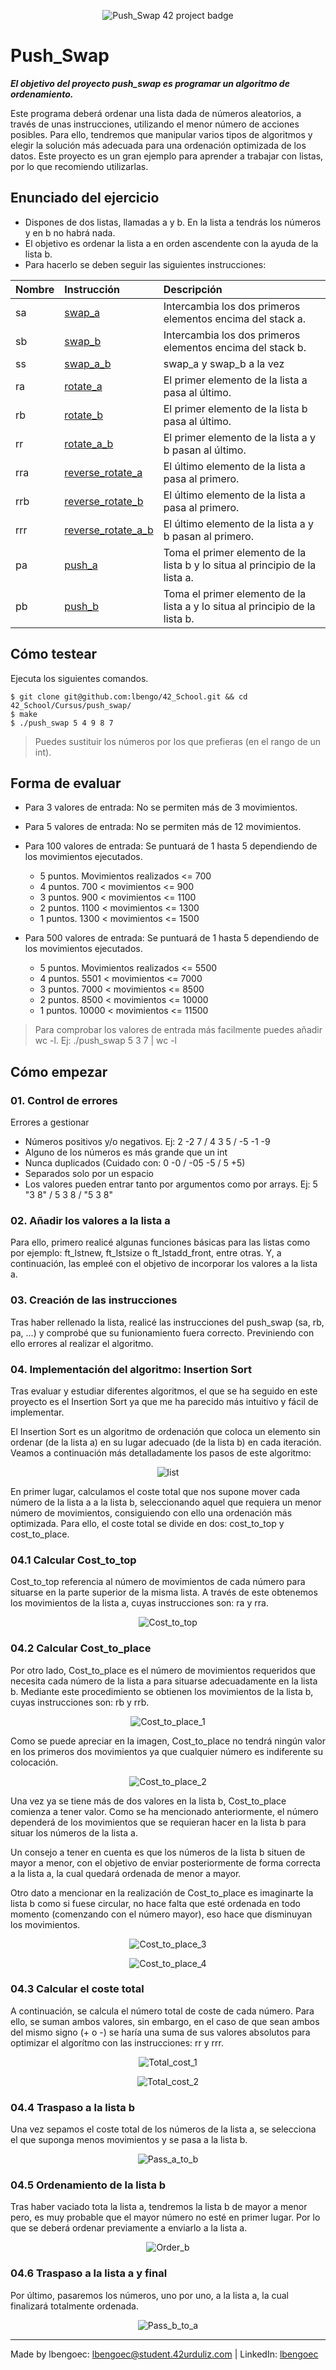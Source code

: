 <p align="center">
  <img src="../../42_badges/push_swape.png" alt="Push_Swap 42 project badge"/>
</p>

# Push_Swap

***El objetivo del proyecto push_swap es programar un algoritmo de ordenamiento.***

Este programa deberá ordenar una lista dada de números aleatorios, a través de unas instrucciones, utilizando el menor número de acciones posibles. Para ello, tendremos que manipular varios tipos de algoritmos y elegir la solución más adecuada para una ordenación optimizada de los datos. Este proyecto es un gran ejemplo para aprender a trabajar con listas, por lo que recomiendo utilizarlas.


## Enunciado del ejercicio
- Dispones de dos listas, llamadas a y b. En la lista a tendrás los números y en b no habrá nada.
- El objetivo es ordenar la lista a en orden ascendente con la ayuda de la lista b.
- Para hacerlo se deben seguir las siguientes instrucciones:

<table align="center">
    <thead>
        <tr>
            <th align="left">Nombre</th>
            <th align="left">Instrucción</th>
            <th align="left">Descripción</th>
        </tr>
    </thead>
    <tbody>
	<tr>
            <td>sa</td>
            <td><a href=https://github.com/lbengo/42_School/blob/main/Cursus/push_swap/src/game_rules/swap.c>swap_a</a></td>
            <td>Intercambia los dos primeros elementos encima del stack a.</td>
    </tr>
	<tr>
            <td>sb</td>
            <td><a href=https://github.com/lbengo/42_School/blob/main/Cursus/push_swap/src/game_rules/swap.c>swap_b</a></td>
            <td>Intercambia los dos primeros elementos encima del stack b.</td>
    </tr>
	<tr>
            <td>ss</td>
            <td><a href=https://github.com/lbengo/42_School/blob/main/Cursus/push_swap/src/game_rules/swap.c>swap_a_b</a></td>
            <td>swap_a y swap_b a la vez</td>
    </tr>
	<tr>
            <td>ra</td>
            <td><a href=https://github.com/lbengo/42_School/blob/main/Cursus/push_swap/src/game_rules/rotate.c>rotate_a</a></td>
			<td>El primer elemento de la lista a pasa al último.</td>
    </tr>
	<tr>
            <td>rb</td>
            <td><a href=https://github.com/lbengo/42_School/blob/main/Cursus/push_swap/src/game_rules/rotate.c>rotate_b</a></td>
			<td>El primer elemento de la lista b pasa al último.</td>
    </tr>
	<tr>
            <td>rr</td>
            <td><a href=https://github.com/lbengo/42_School/blob/main/Cursus/push_swap/src/game_rules/rotate.c>rotate_a_b</a></td>
			<td>El primer elemento de la lista a y b pasan al último.</td>
    </tr>
	<tr>
            <td>rra</td>
            <td><a href=https://github.com/lbengo/42_School/blob/main/Cursus/push_swap/src/game_rules/reverse_rotate.c>reverse_rotate_a</a></td>
			<td>El último elemento de la lista a pasa al primero.</td>
    </tr>
	<tr>
            <td>rrb</td>
            <td><a href=https://github.com/lbengo/42_School/blob/main/Cursus/push_swap/src/game_rules/reverse_rotate.c>reverse_rotate_b</a></td>
			<td>El último elemento de la lista a pasa al primero.</td>
    </tr>
	<tr>
            <td>rrr</td>
            <td><a href=https://github.com/lbengo/42_School/blob/main/Cursus/push_swap/src/game_rules/reverse_rotate.c>reverse_rotate_a_b</a></td>
			<td>El último elemento de la lista a y b pasan al primero.</td>
    </tr>
		<tr>
            <td>pa</td>
            <td><a href=https://github.com/lbengo/42_School/blob/main/Cursus/push_swap/src/game_rules/push.c>push_a</a></td>
            <td>Toma el primer elemento de la lista b y lo situa al principio de la lista a.</td>
    </tr>
	<tr>
            <td>pb</td>
            <td><a href=https://github.com/lbengo/42_School/blob/main/Cursus/push_swap/src/game_rules/push.c>push_b</a></td>
			<td>Toma el primer elemento de la lista a y lo situa al principio de la lista b.</td>
    </tr>
	</tbody>
<table>


## Cómo testear
Ejecuta los siguientes comandos.
```shell
$ git clone git@github.com:lbengo/42_School.git && cd 42_School/Cursus/push_swap/
$ make
$ ./push_swap 5 4 9 8 7
```
> Puedes sustituir los números por los que prefieras (en el rango de un int).


## Forma de evaluar

- Para 3 valores de entrada: No se permiten más de 3 movimientos.
- Para 5 valores de entrada: No se permiten más de 12 movimientos.
- Para 100 valores de entrada: Se puntuará de 1 hasta 5 dependiendo de los movimientos ejecutados.
	- 5 puntos. Movimientos realizados <= 700
	- 4 puntos. 700 < movimientos <= 900
	- 3 puntos. 900 < movimientos <= 1100
	- 2 puntos. 1100 < movimientos <= 1300
	- 1 puntos. 1300 < movimientos <= 1500

- Para 500 valores de entrada: Se puntuará de 1 hasta 5 dependiendo de los movimientos ejecutados.
	- 5 puntos. Movimientos realizados <= 5500
	- 4 puntos. 5501 < movimientos <= 7000
	- 3 puntos. 7000 < movimientos <= 8500
	- 2 puntos. 8500 < movimientos <= 10000
	- 1 puntos. 10000 < movimientos <= 11500

> Para comprobar los valores de entrada más facilmente puedes añadir wc -l. Ej: ./push_swap 5 3 7 | wc -l


## Cómo empezar

### 01. Control de errores
Errores a gestionar
- Números positivos y/o negativos. Ej: 2 -2 7 / 4 3 5 / -5 -1 -9
- Alguno de los números es más grande que un int
- Nunca duplicados (Cuidado con: 0 -0 / -05 -5 / 5 +5)
- Separados solo por un espacio
- Los valores pueden entrar tanto por argumentos como por arrays. Ej: 5 "3 8" / 5 3 8 / "5 3 8"

### 02. Añadir los valores a la lista a
Para ello, primero realicé algunas funciones básicas para las listas como por ejemplo: ft_lstnew, ft_lstsize o ft_lstadd_front, entre otras. Y, a continuación, las empleé con el objetivo de incorporar los valores a la lista a.

### 03. Creación de las instrucciones
Tras haber rellenado la lista, realicé las instrucciones del push_swap (sa, rb, pa, ...) y comprobé que su funionamiento fuera correcto. Previniendo con ello errores al realizar el algoritmo.

### 04. Implementación del algoritmo: Insertion Sort
Tras evaluar y estudiar diferentes algoritmos, el que se ha seguido en este proyecto es el Insertion Sort ya que me ha parecido más intuitivo y fácil de implementar.

El Insertion Sort es un algoritmo de ordenación que coloca un elemento sin ordenar (de la lista a) en su lugar adecuado (de la lista b) en cada iteración. Veamos a continuación más detalladamente los pasos de este algoritmo:

<p align="center">
  <img src="./Readme_img/List.png" alt="list"/>
</p>

En primer lugar, calculamos el coste total que nos supone mover cada número de la lista a a la lista b, seleccionando aquel que requiera un menor número de movimientos, consiguiendo con ello una ordenación más optimizada. Para ello, el coste total se divide en dos: cost_to_top y cost_to_place.

### 04.1 Calcular Cost_to_top

Cost_to_top referencia al número de movimientos de cada número para situarse en la parte superior de la misma lista. A través de este obtenemos los movimientos de la lista a, cuyas instrucciones son: ra y rra.

<p align="center">
  <img src="./Readme_img/Cost_to_top.png" alt="Cost_to_top"/>
</p>

### 04.2 Calcular Cost_to_place

Por otro lado, Cost_to_place es el número de movimientos requeridos que necesita cada número de la lista a para situarse adecuadamente en la lista b. Mediante este procedimiento se obtienen los movimientos de la lista b, cuyas instrucciones son: rb y rrb.

<p align="center">
  <img src="./Readme_img/Cost_to_place_1.png" alt="Cost_to_place_1"/>
</p>

Como se puede apreciar en la imagen, Cost_to_place no tendrá ningún valor en los primeros dos movimientos ya que cualquier número es indiferente su colocación.

<p align="center">
  <img src="./Readme_img/Cost_to_place_2.png" alt="Cost_to_place_2"/>
</p>

Una vez ya se tiene más de dos valores en la lista b, Cost_to_place comienza a tener valor. Como se ha mencionado anteriormente, el número dependerá de los movimientos que se requieran hacer en la lista b para situar los números de la lista a. 

Un consejo a tener en cuenta es que los números de la lista b situen de mayor a menor, con el objetivo de enviar posteriormente de forma correcta a la lista a, la cual quedará ordenada de menor a mayor. 

Otro dato a mencionar en la realización de Cost_to_place es imaginarte la lista b como si fuese circular, no hace falta que esté ordenada en todo momento (comenzando con el número mayor), eso hace que disminuyan los movimientos.

<p align="center">
  <img src="./Readme_img/Cost_to_place_3.png" alt="Cost_to_place_3"/>
</p>

<p align="center">
  <img src="./Readme_img/Cost_to_place_4.png" alt="Cost_to_place_4"/>
</p>

### 04.3 Calcular el coste total

A continuación, se calcula el número total de coste de cada número. Para ello, se suman ambos valores, sin embargo, en el caso de que sean ambos del mismo signo (+ o -) se haría una suma de sus valores absolutos para optimizar el algorítmo con las instrucciones: rr y rrr.

<p align="center">
  <img src="./Readme_img/Total_cost_1.png" alt="Total_cost_1"/>
</p>

<p align="center">
  <img src="./Readme_img/Total_cost_2.png" alt="Total_cost_2"/>
</p>

### 04.4 Traspaso a la lista b

Una vez sepamos el coste total de los números de la lista a, se selecciona el que suponga menos movimientos y se pasa a la lista b.

<p align="center">
  <img src="./Readme_img/Pass_a_to_b.png" alt="Pass_a_to_b"/>
</p>

### 04.5 Ordenamiento de la lista b
Tras haber vaciado tota la lista a, tendremos la lista b de mayor a menor pero, es muy probable que el mayor número no esté en primer lugar. Por lo que se deberá ordenar previamente a enviarlo a la lista a.

<p align="center">
  <img src="./Readme_img/Order_b.png" alt="Order_b"/>
</p>

### 04.6 Traspaso a la lista a y final

Por último, pasaremos los números, uno por uno, a la lista a, la cual finalizará totalmente ordenada.

<p align="center">
  <img src="./Readme_img/Pass_b_to_a.png" alt="Pass_b_to_a"/>
</p>

---
Made by lbengoec: lbengoec@student.42urduliz.com | LinkedIn: [lbengoec](https://www.linkedin.com/in/laura-bengoechea-navarro/)
